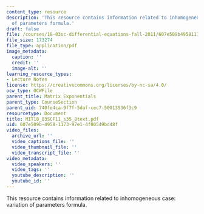 ```yaml
---
content_type: resource
description: 'This resource contains information related to inhomogeneous case: variation
  of parameters formula.'
draft: false
file: /courses/18-03sc-differential-equations-fall-2011/607e509b4958117397e14f00549bd48f_MIT18_03SCF11_s35_8text.pdf
file_size: 173274
file_type: application/pdf
image_metadata:
  caption: ''
  credit: ''
  image-alt: ''
learning_resource_types:
- Lecture Notes
license: https://creativecommons.org/licenses/by-nc-sa/4.0/
ocw_type: OCWFile
parent_title: Matrix Exponentials
parent_type: CourseSection
parent_uid: 740fe4ca-9f7f-5daf-cec7-50013536f3c9
resourcetype: Document
title: MIT18_03SCF11_s35_8text.pdf
uid: 607e509b-4958-1173-97e1-4f00549bd48f
video_files:
  archive_url: ''
  video_captions_file: ''
  video_thumbnail_file: ''
  video_transcript_file: ''
video_metadata:
  video_speakers: ''
  video_tags: ''
  youtube_description: ''
  youtube_id: ''
---
```

This resource contains information related to inhomogeneous case: variation of parameters formula.